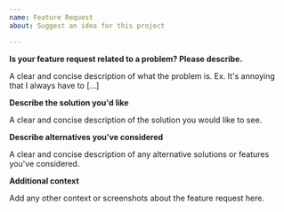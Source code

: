 ```yaml
---
name: Feature Request
about: Suggest an idea for this project

---
```


**Is your feature request related to a problem? Please describe.**

A clear and concise description of what the problem is. Ex. It's annoying that I always have to [...]

**Describe the solution you'd like**

A clear and concise description of the solution you would like to see.

**Describe alternatives you've considered**

A clear and concise description of any alternative solutions or features you've considered.

**Additional context**

Add any other context or screenshots about the feature request here.
